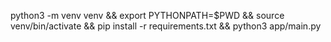 python3 -m venv venv && export PYTHONPATH=$PWD && source venv/bin/activate && pip install -r requirements.txt && python3 app/main.py
